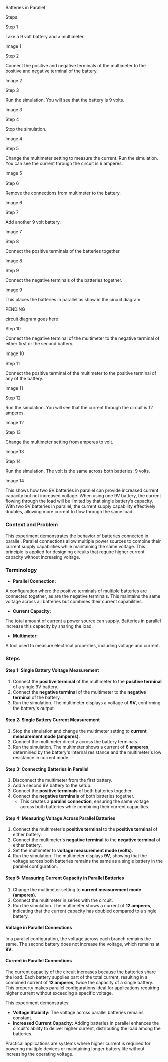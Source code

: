 Batteries in Parallel

Steps

Step 1

Take a 9 volt battery and a multimeter.

Image 1

Step 2

Connect the positive and negative terminals of the multimeter to the positive and negative terminal of the battery.

Image 2

Step 3

Run the simulation. You will see that the battery is 9 volts.

Image 3

Step 4

Stop the simulation.

Image 4

Step 5

Change the multimeter setting to measure the current. Run the simulation. You can see the current through the circuit is 6 amperes.

Image 5

Step 6

Remove the connections from multimeter to the battery.

Image 6

Step 7

Add another 9 volt battery.

Image 7

Step 8

Connect the positive terminals of the batteries together.

Image 8

Step 9

Connect the negative terminals of the batteries together.

Image 9

This places the batteries in parallel as show in the circuit diagram.

PENDING

circuit diagram goes here

Step 10

Connect the negative terminal of the multimeter to the negative terminal of either first or the second battery.

Image 10

Step 11

Connect the positive terminal of the multimeter to the positive terminal of any of the battery.

Image 11

Step 12

Run the simulation. You will see that the current through the circuit is 12 amperes.

Image 12

Step 13

Change the multimeter setting from amperes to volt.

Image 13

Step 14

Run the simulation. The volt is the same across both batteries: 9 volts.

Image 14

This shows how two 9V batteries in parallel can provide increased current capacity but not increased voltage. When using one 9V battery, the current flowing through the load will be limited by that single battery’s capacity. With two 9V batteries in parallel, the current supply capability effectively doubles, allowing more current to flow through the same load.

### Context and Problem

This experiment demonstrates the behavior of batteries connected in parallel. Parallel connections allow multiple power sources to combine their current supply capabilities while maintaining the same voltage. This principle is applied for designing circuits that require higher current capacity without increasing voltage.

### Terminology

- **Parallel Connection:**

A configuration where the positive terminals of multiple batteries are connected together, as are the negative terminals. This maintains the same voltage across all batteries but combines their current capabilities.

- **Current Capacity:**

The total amount of current a power source can supply. Batteries in parallel increase this capacity by sharing the load.

- **Multimeter:**

A tool used to measure electrical properties, including voltage and current.

### Steps

#### **Step 1: Single Battery Voltage Measurement**

1. Connect the **positive terminal** of the multimeter to the **positive terminal** of a single 9V battery.
2. Connect the **negative terminal** of the multimeter to the **negative terminal** of the battery.
3. Run the simulation. The multimeter displays a voltage of **9V**, confirming the battery's output.

#### **Step 2: Single Battery Current Measurement**

1. Stop the simulation and change the multimeter setting to **current measurement mode (amperes)**.
2. Connect the multimeter directly across the battery terminals.
3. Run the simulation. The multimeter shows a current of **6 amperes**, determined by the battery's internal resistance and the multimeter's low resistance in current mode.

#### **Step 3: Connecting Batteries in Parallel**

1. Disconnect the multimeter from the first battery.
2. Add a second 9V battery to the setup.
3. Connect the **positive terminals** of both batteries together.
4. Connect the **negative terminals** of both batteries together.
   - This creates a **parallel connection**, ensuring the same voltage across both batteries while combining their current capacities.

#### **Step 4: Measuring Voltage Across Parallel Batteries**

1. Connect the multimeter's **positive terminal** to the **positive terminal** of either battery.
2. Connect the multimeter's **negative terminal** to the **negative terminal** of either battery.
3. Set the multimeter to **voltage measurement mode (volts)**.
4. Run the simulation. The multimeter displays **9V**, showing that the voltage across both batteries remains the same as a single battery in the parallel configuration.

#### **Step 5: Measuring Current Capacity in Parallel Batteries**

1. Change the multimeter setting to **current measurement mode (amperes)**.
2. Connect the multimeter in series with the circuit.
3. Run the simulation. The multimeter shows a current of **12 amperes**, indicating that the current capacity has doubled compared to a single battery.

#### Voltage in Parallel Connections

In a parallel configuration, the voltage across each branch remains the same. The second battery does not increase the voltage, which remains at **9V**.

#### Current in Parallel Connections

The current capacity of the circuit increases because the batteries share the load. Each battery supplies part of the total current, resulting in a combined current of **12 amperes**, twice the capacity of a single battery. This property makes parallel configurations ideal for applications requiring higher current without exceeding a specific voltage.

This experiment demonstrates:

- **Voltage Stability:** The voltage across parallel batteries remains constant.
- **Increased Current Capacity:** Adding batteries in parallel enhances the circuit's ability to deliver higher current, distributing the load among the batteries.

Practical applications are systems where higher current is required for powering multiple devices or maintaining longer battery life without increasing the operating voltage.
